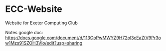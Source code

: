 # ECC-Website
Website for Exeter Computing Club

Notes google doc:
https://docs.google.com/document/d/113OoPwMWYZ9H72ol3cEaZtV9Pr3ow1Mzs91SZOH3Vlo/edit?usp=sharing
